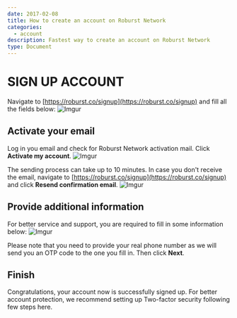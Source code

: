 ```yaml
---
date: 2017-02-08
title: How to create an account on Roburst Network
categories:
  - account
description: Fastest way to create an account on Roburst Network
type: Document
---
```

# SIGN UP ACCOUNT
Navigate to [https://roburst.co/signup](https://roburst.co/signup) and fill all the fields below:
![Imgur](https://i.imgur.com/4yFhAQP.png) 
## Activate your email
Log in you email and check for Roburst Network activation mail. Click **Activate my account**.
![Imgur](https://i.imgur.com/jgBMkca.png)

The sending process can take up to 10 minutes. In case you don't receive the email, navigate to [https://roburst.co/signup](https://roburst.co/signup) and click **Resend confirmation email**.
![Imgur](https://i.imgur.com/F3iHfoU.png)


## Provide additional information
For better service and support, you are required to fill in some information below:
![Imgur](https://i.imgur.com/wNDUIlc.png)

Please note that you need to provide your real phone number as we will send you an OTP code to the one you fill in. Then click **Next**.

## Finish
Congratulations, your account now is successfully signed up. For better account protection, we recommend setting up Two-factor security following few steps here.